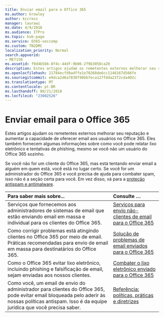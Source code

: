 ```yaml
---
title: Enviar email para o Office 365
ms.author: krowley
author: kccross
manager: laurawi
ms.date: 4/9/2016
ms.audience: ITPro
ms.topic: hub-page
ms.service: O365-seccomp
ms.custom: TN2DMC
localization_priority: Normal
search.appverid:
- MET150
ms.assetid: f9d4b5b6-8f4c-44df-9b06-2f9b3058ca20
description: Estes artigos ajudam os remetentes externos melhorar seu reputação e aumentar a capacidade de oferecer email aos usuários no Office 365. Eles também fornecem algumas informações sobre como você pode relatar lixo eletrônico e tentativas de phishing, mesmo se você não um usuário do Office 365 sozinho.
ms.openlocfilehash: 21784ecfd9a4ffe1e70268de6cc1146167d566fe
ms.sourcegitcommit: e9dca2d6a7838f98bb7eca127fdda2372cda402c
ms.translationtype: MT
ms.contentlocale: pt-BR
ms.lasthandoff: 08/21/2018
ms.locfileid: "23002526"
---
```

# <a name="sending-mail-to-office-365"></a>Enviar email para o Office 365

Estes artigos ajudam os remetentes externos melhorar seu reputação e aumentar a capacidade de oferecer email aos usuários no Office 365. Eles também fornecem algumas informações sobre como você pode relatar lixo eletrônico e tentativas de phishing, mesmo se você não um usuário do Office 365 sozinho.
  
Se você não for um cliente do Office 365, mas está tentando enviar email a alguém em quem está, você está no lugar certo. Se você for um administrador do Office 365 e você precisa de ajuda para combater spam, isso não é a seção certa para você. Em vez disso, vá para a [proteção antispam e antimalware](http://technet.microsoft.com/library/93c6c227-7442-4293-b64d-ec8f15c928db.aspx).
  
|**Para saber mais sobre...**|**Consulte …**|
|:-----|:-----|
|Serviços que fornecemos aos administradores de sistemas de email que estão enviando email em massa e individual para os clientes do Office 365.  <br/> |[Serviços para envio não-clientes de email para o Office 365](services-for-non-customers.md) <br/> |
|Como corrigir problemas está atingindo clientes no Office 365 por meio de email. Práticas recomendadas para envio de email em massa para destinatários do Office 365.  <br/> |[Solução de problemas de email enviados para o Office 365](troubleshooting-mail-sent-to-office-365.md) <br/> |
|Como o Office 365 evitar lixo eletrônico, incluindo phishing e falsificação de email, sejam enviadas aos nossos clientes.  <br/> |[Combater o lixo eletrônico enviado para o Office 365](fighting-junk-email.md) <br/> |
|Como você, um email de envio do administrador para clientes do Office 365, pode evitar email bloqueada pelo aderir às nossas políticas antispam. Isso é da equipe jurídica que você precisa saber.  <br/> |[Referência: políticas, práticas e diretrizes](reference-policies-practices-and-guidelines.md) <br/> |
   

